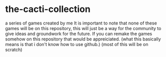 # the-cacti-collection
a series of games created by me
It is important to note that none of these games will be on this repository, this will just be a way for the community to give ideas and groundwork for the future.
If you can remake the games somehow on this repository that would be appreiciated.
(what this basically means is that i don't know how to use github.)
(most of this will be on scratch)
